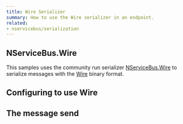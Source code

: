 ```yaml
---
title: Wire Serializer
summary: How to use the Wire serializer in an endpoint.
related:
- nservicebus/serialization
---
```


## NServiceBus.Wire

This samples uses the community run serializer [NServiceBus.Wire](https://github.com/hmemcpy/NServiceBus.Wire) to serialize messages with the [Wire](https://github.com/rogeralsing/Wire) binary format.


## Configuring to use Wire 

<!-- import config -->


## The message send

<!-- import message -->